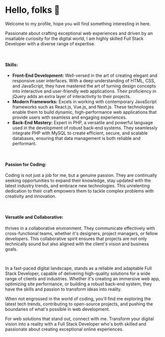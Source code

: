 <h1>Hello, folks 👋 </h1>
<p>Welcome to my profile, hope you will find something interesting in here.</p>

<p>Passionate about crafting exceptional web experiences and driven by an insatiable curiosity for the digital world, I am highly skilled Full Stack Developer with a diverse range of expertise.</p>
<br>
<h4><strong>Skills:</strong></h4>
<ul>
<li><b>Front-End Development:</b> Well-versed in the art of creating elegant and responsive user interfaces. With a deep understanding of HTML, CSS, and JavaScript, they have mastered the art of turning design concepts into interactive and user-friendly web applications. Their proficiency in jQuery adds an extra layer of interactivity to their projects.</li>
<li><b>Modern Frameworks:</b> Excels in working with contemporary JavaScript frameworks such as React.js, Vue.js, and Next.js. These technologies enable them to build dynamic, high-performance web applications that provide users with seamless and engaging experiences.</li>
<li><b>Back-End Mastery:</b> Expert in PHP, a versatile and powerful language used in the development of robust back-end systems. They seamlessly integrate PHP with MySQL to create efficient, secure, and scalable databases, ensuring that data management is both reliable and performant.</li>
</ul>
<br>

<h4>Passion for Coding: </h4>
<p>Coding is not just a job for me, but a genuine passion. They are continually seeking opportunities to expand their knowledge, stay updated with the latest industry trends, and embrace new technologies. This unrelenting dedication to their craft empowers them to tackle complex problems with creativity and innovation.</p>
<br>
<h4>Versatile and Collaborative: </h4>
<p>thrives in a collaborative environment. They communicate effectively with cross-functional teams, whether it's designers, project managers, or fellow developers. This collaborative spirit ensures that projects are not only technically sound but also aligned with the client's vision and business goals.</p>
<br>
<p>In a fast-paced digital landscape, stands as a reliable and adaptable Full Stack Developer, capable of delivering high-quality solutions for a wide range of clients and industries. Whether it's creating an immersive web app, optimizing site performance, or building a robust back-end system, they have the skills and passion to transform ideas into reality.</p>

<p>When not engrossed in the world of coding, you'll find me exploring the latest tech trends, contributing to open-source projects, and pushing the boundaries of what's possible in web development.</p>

<p>For web solutions that stand out, connect with me. Transform your digital vision into a reality with a Full Stack Developer who's both skilled and passionate about creating exceptional online experiences.</p>
